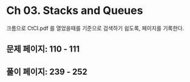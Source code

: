 # Ch 03. Stacks and Queues

크롬으로 CtCI.pdf 를 열었을때를 기준으로 검색하기 쉽도록, 페이지를 기록한다.

## 문제 페이지: 110 - 111

## 풀이 페이지: 239 - 252
